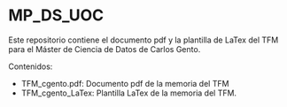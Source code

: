 # MP_DS_UOC
Este repositorio contiene el documento pdf y la plantilla de LaTex del TFM para el Máster de Ciencia de Datos de Carlos Gento.

Contenidos:
- TFM_cgento.pdf: Documento pdf de la memoria del TFM
- TFM_cgento_LaTex: Plantilla LaTex de la memoria del TFM.
